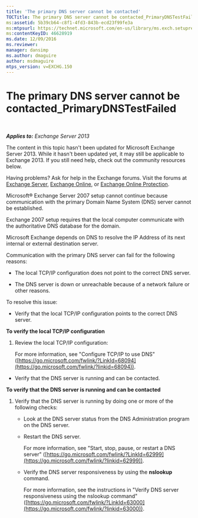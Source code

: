 ```yaml
---
title: 'The primary DNS server cannot be contacted'
TOCTitle: The primary DNS server cannot be contacted_PrimaryDNSTestFailed
ms:assetid: 5b39cb64-c8f1-4fd3-843b-ecd23f99fe3a
ms:mtpsurl: https://technet.microsoft.com/en-us/library/ms.exch.setupreadiness.primarydnstestfailed(v=EXCHG.150)
ms:contentKeyID: 46628919
ms.date: 12/09/2016
ms.reviewer: 
manager: dansimp
ms.author: dmaguire
author: msdmaguire
mtps_version: v=EXCHG.150
---
```


# The primary DNS server cannot be contacted\_PrimaryDNSTestFailed

 

_**Applies to:** Exchange Server 2013_

The content in this topic hasn't been updated for Microsoft Exchange Server 2013. While it hasn't been updated yet, it may still be applicable to Exchange 2013. If you still need help, check out the community resources below.

Having problems? Ask for help in the Exchange forums. Visit the forums at [Exchange Server](https://go.microsoft.com/fwlink/p/?linkid=60612), [Exchange Online](https://go.microsoft.com/fwlink/p/?linkid=267542), or [Exchange Online Protection](https://go.microsoft.com/fwlink/p/?linkid=285351).

Microsoft® Exchange Server 2007 setup cannot continue because communication with the primary Domain Name System (DNS) server cannot be established.

Exchange 2007 setup requires that the local computer communicate with the authoritative DNS database for the domain.

Microsoft Exchange depends on DNS to resolve the IP Address of its next internal or external destination server.

Communication with the primary DNS server can fail for the following reasons:

  - The local TCP/IP configuration does not point to the correct DNS server.

  - The DNS server is down or unreachable because of a network failure or other reasons.

To resolve this issue:

  - Verify that the local TCP/IP configuration points to the correct DNS server.

**To verify the local TCP/IP configuration**

1. Review the local TCP/IP configuration:

    For more information, see "Configure TCP/IP to use DNS" ([https://go.microsoft.com/fwlink/?LinkId=68094](https://go.microsoft.com/fwlink/?linkid=68094)).

<!-- end list -->

  - Verify that the DNS server is running and can be contacted.

**To verify that the DNS server is running and can be contacted**

1. Verify that the DNS server is running by doing one or more of the following checks:

      - Look at the DNS server status from the DNS Administration program on the DNS server.

      - Restart the DNS server.

        For more information, see "Start, stop, pause, or restart a DNS server" ([https://go.microsoft.com/fwlink/?LinkId=62999](https://go.microsoft.com/fwlink/?linkid=62999)).

      - Verify the DNS server responsiveness by using the **nslookup** command.

        For more information, see the instructions in "Verify DNS server responsiveness using the nslookup command" ([https://go.microsoft.com/fwlink/?LinkId=63000](https://go.microsoft.com/fwlink/?linkid=63000)).

